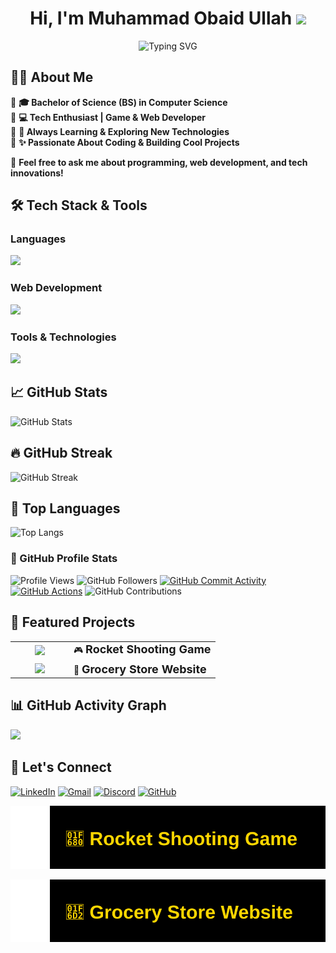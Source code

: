 <h1 align="center">Hi, I'm Muhammad Obaid Ullah <img src="https://raw.githubusercontent.com/MartinHeinz/MartinHeinz/master/wave.gif" width="30px"></h1>

<p align="center">
  <img src="https://readme-typing-svg.herokuapp.com?font=Fira+Code&weight=700&size=24&pause=1000&color=FF0050&center=true&vCenter=true&width=600&lines=Welcome+to+My+GitHub!;FAST+University+Student;Passionate+Coder+%26+Developer;Tech+Enthusiast+🚀;Gamer+🎮" alt="Typing SVG" />
</p>

## 👨‍🎓 About Me  

🔴 **🎓 Bachelor of Science (BS) in Computer Science**  
🔴 **💻 Tech Enthusiast | Game & Web Developer**  
🔴 **🚀 Always Learning & Exploring New Technologies**  
🔴 **✨ Passionate About Coding & Building Cool Projects**  

💬 **Feel free to ask me about programming, web development, and tech innovations!**  


<!--<p align="center">
  <img src="https://media.giphy.com/media/hqU2KkjW5bE2v2Z7Q2/giphy.gif" width="230">
  <!--<img src="https://media.giphy.com/media/qgQUggAC3Pfv687qPC/giphy.gif" width="250">-->
 <!-- <img src="https://media.giphy.com/media/xT9IgzoKnwFNmISR8I/giphy.gif" width="211">
</p>-->


## 🛠️ Tech Stack & Tools  

### **Languages**  
<img src="https://skillicons.dev/icons?i=c,cpp,python,js" height="50">
 
### **Web Development**  
<img src="https://skillicons.dev/icons?i=html,css" height="50">

### **Tools & Technologies**  

<p align="left">
  <img src="https://skillicons.dev/icons?i=mysql,github,vscode,windows,linux" height="50">
</p>

## 📈 GitHub Stats
![GitHub Stats](https://github-readme-stats.vercel.app/api?username=Obaid03&show_icons=true&count_private=true&theme=radical&card_width=497)

## 🔥 GitHub Streak

<!--![GitHub Streak](https://github-readme-streak-stats.herokuapp.com/?user=Obaid03&theme=radical)-->
<!--![GitHub Streak](https://streak-stats.demolab.com/?user=Obaid03&theme=radical)-->
![GitHub Streak](https://github-readme-streak-stats.herokuapp.com/?user=Obaid03&theme=radical&timestamp=312)


## 🚀 Top Languages

![Top Langs](https://github-readme-stats.vercel.app/api/top-langs/?username=Obaid03&layout=compact&theme=radical&card_width=497&langs_count=16)

### 👥 GitHub Profile Stats  
![Profile Views](https://komarev.com/ghpvc/?username=Obaid03&label=Profile%20Views&color=ff0050&style=flat)  ![GitHub Followers](https://img.shields.io/github/followers/Obaid03?label=Followers&style=flat&color=ff0050)  [![GitHub Commit Activity](https://img.shields.io/github/commit-activity/m/Obaid03/Obaid03?color=ff0050&label=Commit%20Activity&style=flat)](https://github.com/Obaid03/Obaid03/graphs/commit-activity)  [![GitHub Actions](https://img.shields.io/github/actions/workflow/status/Obaid03/Obaid03/snake.yml?label=Workflow%20Status&color=ff0050&style=flat)](https://github.com/Obaid03/Obaid03/actions) ![GitHub Contributions](https://custom-icon-badges.herokuapp.com/badge/dynamic/json?color=ff0050&label=Total%20Contributions&query=totalContributions&url=https://api.github.com/users/Obaid03)  


<!--## 🏆 GitHub Achievements

![GitHub Trophy](https://github-profile-trophy.vercel.app/?username=Obaid03&theme=radical)-->


## 🚀 Featured Projects

<table style="width:100%;">
  <tr>
    <td align="center" width="80">
      <img src="https://cdn.jsdelivr.net/gh/devicons/devicon/icons/c/c-original.svg" width="50">
    </td>
    <td>
      🎮 <a href="https://github.com/Obaid03/PF_RocketGame" target="_blank" style="font-size: 18px; text-decoration: none;">
        <b>Rocket Shooting Game</b>
      </a>
    </td>
  </tr>
  <tr>
    <td align="center" width="80">
      <img src="https://cdn.jsdelivr.net/gh/devicons/devicon/icons/html5/html5-original.svg" width="50">
    </td>
    <td>
      🛒 <a href="https://github.com/Obaid03/Grocery_Store_Website" target="_blank" style="font-size: 18px; text-decoration: none;">
        <b>Grocery Store Website</b>
      </a>
    </td>
  </tr>
</table>


## 📊 GitHub Activity Graph

<div align="left">
  <img src="https://github-readme-activity-graph.vercel.app/graph?username=Obaid03&bg_color=000000&color=ff79c6&line=bd93f9&point=50fa7b&area_color=44475a&title_color=ff79c6&hide_border=true" width="1000px"/>
</div>

<!--
## 🐍 Watch my contributions turn into a snake!

![GitHub Snake Animation](https://github.com/Obaid03/Obaid03/blob/output/github-snake-dark.svg?raw=true)-->

## 🤝 Let's Connect  
<!--
<table>
  <tr>
    <td align="center" width="50">
      <a href="https://www.linkedin.com/in/muhammad-obaid-ullah-29b6b0323/" target="_blank">
        <img src="https://cdn.jsdelivr.net/gh/devicons/devicon/icons/linkedin/linkedin-original.svg" width="40">
      </a>
    </td>
    <td>
      <a href="https://www.linkedin.com/in/muhammad-obaid-ullah-29b6b0323/" target="_blank" style="font-size: 18px; text-decoration: none;">
        <b>Muhammad Obaid Ullah</b>
      </a>
    </td>
  </tr>
  <tr>
    <td align="center" width="50">
      <a href="mailto:muhammadobaid103@gmail.com">
        <img src="https://upload.wikimedia.org/wikipedia/commons/7/7e/Gmail_icon_%282020%29.svg" width="40">
      </a>
    </td>
    <td>
      <a href="mailto:muhammadobaid103@gmail.com" style="font-size: 18px; text-decoration: none;">
        <b>muhammadobaid103@gmail.com</b>
      </a>
    </td>
  </tr>
</table>-->

[![LinkedIn](https://img.shields.io/badge/LinkedIn-Muhammad%20Obaid%20Ullah-ff0050?style=flat&logo=linkedin&logoColor=white)](https://www.linkedin.com/in/muhammad-obaid-ullah-29b6b0323/)  [![Gmail](https://img.shields.io/badge/Gmail-muhammadobaid103@gmail.com-ff0050?style=flat&logo=gmail&logoColor=white)](mailto:muhammadobaid103@gmail.com)  [![Discord](https://img.shields.io/badge/Discord-Obaid03-ff0050?style=flat&logo=discord&logoColor=white)](https://discord.com/users/1275831607550410886)  [![GitHub](https://img.shields.io/badge/GitHub-Obaid03-ff0050?style=flat&logo=github&logoColor=white)](https://github.com/Obaid03)


<!--
### 📊 My GitHub Metrics  
![Metrics](https://github.com/Obaid03/Obaid03/blob/main/github-metrics.svg)-->


[![Rocket Shooting Game](Projects/rocket-game.svg)](https://github.com/Obaid03/PF_RocketGame)

[![Grocery Store Website](Projects/website.svg)](https://github.com/Obaid03/Grocery_Store_Website)

